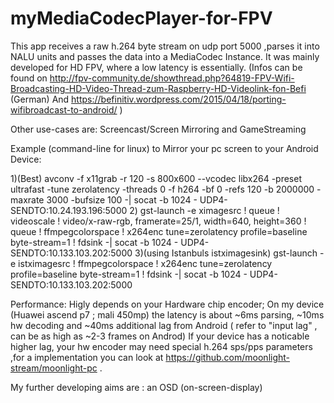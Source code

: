 # myMediaCodecPlayer-for-FPV
This app receives a raw h.264 byte stream on udp port 5000 ,parses it into NALU units and passes the data into a MediaCodec Instance.
It was mainly developed for HD FPV, where a low latency is essentially.
(Infos can be found on 
http://fpv-community.de/showthread.php?64819-FPV-Wifi-Broadcasting-HD-Video-Thread-zum-Raspberry-HD-Videolink-fon-Befi (German)
And https://befinitiv.wordpress.com/2015/04/18/porting-wifibroadcast-to-android/ )

Other use-cases are: Screencast/Screen Mirroring and GameStreaming 

Example (command-line for linux) to Mirror your pc screen to your Android Device:

1)(Best) avconv -f x11grab -r 120 -s 800x600 --vcodec libx264 -preset ultrafast -tune zerolatency -threads 0 -f h264 -bf 0 -refs 120 -b 2000000 -maxrate 3000 -bufsize 100 -| socat -b 1024 - UDP4-SENDTO:10.24.193.196:5000
2) gst-launch -e ximagesrc ! queue ! videoscale ! video/x-raw-rgb, framerate=25/1, width=640, height=360 ! queue ! ffmpegcolorspace ! x264enc tune=zerolatency profile=baseline byte-stream=1 ! fdsink -| socat -b 1024 - UDP4-SENDTO:10.133.103.202:5000
3)(using Istanbuls istximagesink) gst-launch -e istximagesrc ! ffmpegcolorspace ! x264enc tune=zerolatency profile=baseline byte-stream=1 ! fdsink -| socat -b 1024 - UDP4-SENDTO:10.133.103.202:5000

Performance: Higly depends on your Hardware chip encoder;
On my device (Huawei ascend p7 ; mali 450mp) the latency is about ~6ms parsing, ~10ms hw decoding and ~40ms additional lag from Android ( refer to "input lag" , can be as high as ~2-3 frames on Androd)
If your device has a  noticable higher lag, your hw encoder may need special h.264 sps/pps parameters ,for a implementation you can look at https://github.com/moonlight-stream/moonlight-pc  .

My further developing aims are : an OSD (on-screen-display)






